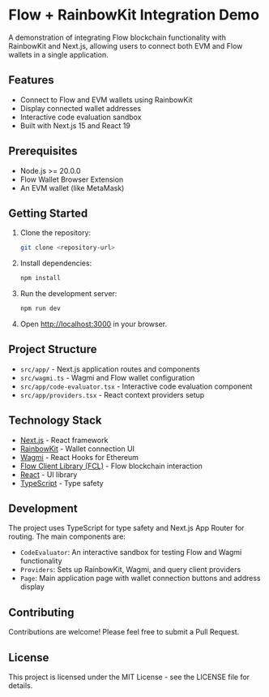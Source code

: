 # Flow + RainbowKit Integration Demo

A demonstration of integrating Flow blockchain functionality with RainbowKit and Next.js, allowing users to connect both EVM and Flow wallets in a single application.

## Features

- Connect to Flow and EVM wallets using RainbowKit
- Display connected wallet addresses
- Interactive code evaluation sandbox
- Built with Next.js 15 and React 19

## Prerequisites

- Node.js >= 20.0.0
- Flow Wallet Browser Extension
- An EVM wallet (like MetaMask)

## Getting Started

1. Clone the repository:
   ```bash
   git clone <repository-url>
   ```

2. Install dependencies:
   ```bash
   npm install
   ```

3. Run the development server:
   ```bash
   npm run dev
   ```

4. Open [http://localhost:3000](http://localhost:3000) in your browser.

## Project Structure

- `src/app/` - Next.js application routes and components
- `src/wagmi.ts` - Wagmi and Flow wallet configuration
- `src/app/code-evaluator.tsx` - Interactive code evaluation component
- `src/app/providers.tsx` - React context providers setup

## Technology Stack

- [Next.js](https://nextjs.org/) - React framework
- [RainbowKit](https://www.rainbowkit.com/) - Wallet connection UI
- [Wagmi](https://wagmi.sh/) - React Hooks for Ethereum
- [Flow Client Library (FCL)](https://docs.onflow.org/fcl/) - Flow blockchain interaction
- [React](https://react.dev/) - UI library
- [TypeScript](https://www.typescriptlang.org/) - Type safety

## Development

The project uses TypeScript for type safety and Next.js App Router for routing. The main components are:

- `CodeEvaluator`: An interactive sandbox for testing Flow and Wagmi functionality
- `Providers`: Sets up RainbowKit, Wagmi, and query client providers
- `Page`: Main application page with wallet connection buttons and address display

## Contributing

Contributions are welcome! Please feel free to submit a Pull Request.

## License

This project is licensed under the MIT License - see the LICENSE file for details.
